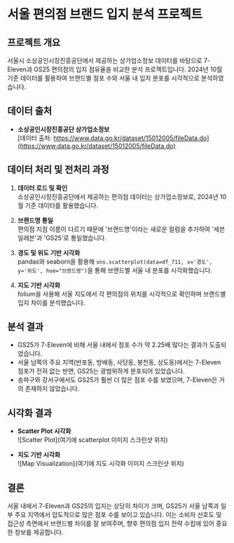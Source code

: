# 서울 편의점 브랜드 입지 분석 프로젝트

## 프로젝트 개요  
서울시 소상공인시장진흥공단에서 제공하는 상가업소정보 데이터를 바탕으로 7-Eleven과 GS25 편의점의 입지 점유율을 비교한 분석 프로젝트입니다. 2024년 10월 기준 데이터를 활용하여 브랜드별 점포 수와 서울 내 입지 분포를 시각적으로 분석하였습니다.

## 데이터 출처  
- **소상공인시장진흥공단 상가업소정보**  
  [데이터 출처: https://www.data.go.kr/dataset/15012005/fileData.do](https://www.data.go.kr/dataset/15012005/fileData.do)

## 데이터 처리 및 전처리 과정  
1. **데이터 로드 및 확인**  
   소상공인시장진흥공단에서 제공하는 편의점 데이터는 상가업소정보로, 2024년 10월 기준 데이터를 활용했습니다.

2. **브랜드명 통일**  
   편의점 지점 이름이 다르기 때문에 '브랜드명'이라는 새로운 컬럼을 추가하여 '세븐일레븐'과 'GS25'로 통일했습니다.

3. **경도 및 위도 기반 시각화**  
   pandas와 seaborn을 활용해 `sns.scatterplot(data=df_711, x='경도', y='위도', hue="브랜드명")`을 통해 브랜드별 서울 내 분포를 시각화했습니다.

4. **지도 기반 시각화**  
   folium을 사용해 서울 지도에서 각 편의점의 위치를 시각적으로 확인하며 브랜드별 입지 차이를 분석했습니다.

## 분석 결과  
- GS25가 7-Eleven에 비해 서울 내에서 점포 수가 약 2.25배 많다는 결과가 도출되었습니다.
- 서울 남쪽의 주요 지역(반포동, 방배동, 사당동, 봉천동, 상도동)에서는 7-Eleven 점포가 전혀 없는 반면, GS25는 광범위하게 분포되어 있었습니다.
- 송파구와 강서구에서도 GS25가 훨씬 더 많은 점포 수를 보였으며, 7-Eleven은 거의 존재하지 않았습니다.

## 시각화 결과
- **Scatter Plot 시각화**  
  ![Scatter Plot](여기에 scatterplot 이미지 스크린샷 위치)
  
- **지도 기반 시각화**  
  ![Map Visualization](여기에 지도 시각화 이미지 스크린샷 위치)

## 결론  
서울 내에서 7-Eleven과 GS25의 입지는 상당히 차이가 크며, GS25가 서울 남쪽과 일부 주요 지역에서 압도적으로 많은 점포 수를 보이고 있습니다. 이는 소비자 선호도 및 접근성 측면에서 브랜드별 차이를 잘 보여주며, 향후 편의점 입지 전략 수립에 있어 중요한 정보를 제공합니다.
